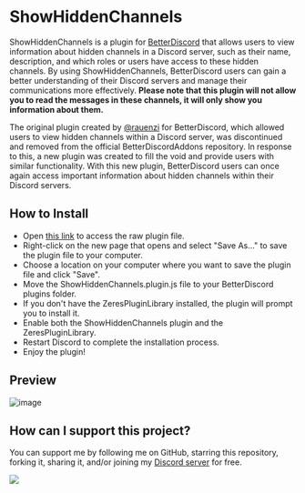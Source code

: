 # ShowHiddenChannels
ShowHiddenChannels is a plugin for [BetterDiscord](https://betterdiscord.app/) that allows users to view information about hidden channels in a Discord server, such as their name, description, and which roles or users have access to these hidden channels. By using ShowHiddenChannels, BetterDiscord users can gain a better understanding of their Discord servers and manage their communications more effectively.
**Please note that this plugin will not allow you to read the messages in these channels, it will only show you information about them.**

The original plugin created by [@rauenzi](https://github.com/rauenzi/) for BetterDiscord, which allowed users to view hidden channels within a Discord server, was discontinued and removed from the official BetterDiscordAddons repository. In response to this, a new plugin was created to fill the void and provide users with similar functionality. With this new plugin, BetterDiscord users can once again access important information about hidden channels within their Discord servers.

## How to Install
- Open [this link](https://raw.githubusercontent.com/ItzFlibat/ShowHiddenChannels/main/ShowHiddenChannels.plugin.js) to access the raw plugin file.
- Right-click on the new page that opens and select "Save As..." to save the plugin file to your computer.
- Choose a location on your computer where you want to save the plugin file and click "Save".
- Move the ShowHiddenChannels.plugin.js file to your BetterDiscord plugins folder.
- If you don't have the ZeresPluginLibrary installed, the plugin will prompt you to install it.
- Enable both the ShowHiddenChannels plugin and the ZeresPluginLibrary.
- Restart Discord to complete the installation process.
- Enjoy the plugin!

## Preview
![image](https://github.com/user-attachments/assets/92a1e4c7-84f4-4501-becd-3663fd616989)

## How can I support this project?
You can support me by following me on GitHub, starring this repository, forking it, sharing it, and/or joining my [Discord server](https://discord.gg/RFSYyCU) for free.

<img align="center" src="https://discordapp.com/api/guilds/646185572586749964/widget.png?style=banner2"/>
</a>
